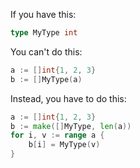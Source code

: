 If you have this:

```go
type MyType int
```

You can't do this:
``` go
a := []int{1, 2, 3}
b := []MyType(a)
```

Instead, you have to do this:
```go
a := []int{1, 2, 3}
b := make([]MyType, len(a))
for i, v := range a {
    b[i] = MyType(v)
}
```

